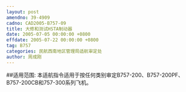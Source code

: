 ```yaml
---
layout: post
amendno: 39-4909
cadno: CAD2005-B757-09
title: 大修和测试HSTA制动器
date: 2005-07-05 00:00:00 +0800
effdate: 2005-07-22 00:00:00 +0800
tag: B757
categories: 民航西南地区管理局适航审定处
author: 周成刚
---
```


##适用范围:
本适航指令适用于按任何类别审定B757-200、B757-200PF、B757-200CB和757-300系列飞机。

